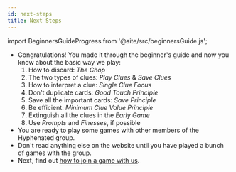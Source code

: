 ```yaml
---
id: next-steps
title: Next Steps
---
```


import BeginnersGuideProgress from '@site/src/beginnersGuide.js';

<BeginnersGuideProgress id="next-steps" />

- Congratulations! You made it through the beginner's guide and now you know about the basic way we play:
  1. How to discard: *The Chop*
  1. The two types of clues: *Play Clues* & *Save Clues*
  1. How to interpret a clue: *Single Clue Focus*
  1. Don't duplicate cards: *Good Touch Principle*
  1. Save all the important cards: *Save Principle*
  1. Be efficient: *Minimum Clue Value Principle*
  1. Extinguish all the clues in the *Early Game*
  1. Use *Prompts* and *Finesses*, if possible
- You are ready to play some games with other members of the Hyphenated group.
- Don't read anything else on the website until you have played a bunch of games with the group.
- Next, find out [how to join a game with us](../how-to-join.md).
